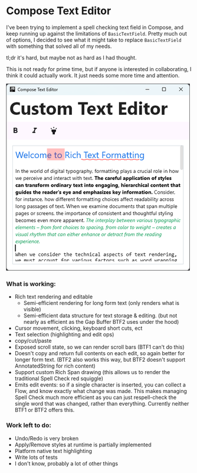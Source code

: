 # Compose Text Editor

I've been trying to implement a spell checking text field in Compose, and keep running up against
the limitations of `BasicTextField`. Pretty much out of options, I decided to see what it might take
to replace `BasicTextField` with something that solved all of my needs.

tl;dr it's hard, but maybe not as hard as I had thought.

This is not ready for prime time, but if anyone is interested in collaborating, I think it could
actually work. It just needs some more time and attention.

![sample_screenshot_00.png](sample_screenshot_00.png)

### What is working:

- Rich text rendering and editable
  - Semi-efficient rendering for long form text (only renders what is visible)
  - Semi-efficient data structure for text storage & editing. (but not nearly as efficient as the
    Gap Buffer BTF2 uses under the hood)
- Cursor movement, clicking, keyboard short cuts, ect
- Text selection (highlighting and edit ops)
- copy/cut/paste
- Exposed scroll state, so we can render scroll bars (BTF1 can't do this)
- Doesn't copy and return full contents on each edit, so again better for longer form text. (BTF2
  also works this way, but BTF2 doesn't support AnnotatedString for rich content)
- Support custom Rich Span drawing (this allows us to render the traditional Spell Check red
  squiggle)
- Emits edit events: so if a single character is inserted, you can collect a Flow, and know exactly
  what change was made. This makes managing Spell Check much more efficient as you can just
  respell-check the single word that was changed, rather than everything. Currently neither BTF1 or
  BTF2 offers this.

### Work left to do:

- Undo/Redo is very broken
- Apply/Remove styles at runtime is partially implemented
- Platform native text highlighting
- Write lots of tests
- I don't know, probably a lot of other things